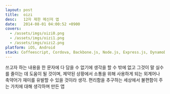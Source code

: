 ```yaml
---
layout: post
title:  oizi
desc:   12자 제한 메신저 앱
date:   2014-08-01 04:00:52 +0900
covers:
  - /assets/imgs/oizi0.png
  - /assets/imgs/oizi1.png
  - /assets/imgs/oizi2.png
platform: iOS, Android
stack: Coffeescript, Cordova, Backbone.js, Node.js, Express.js, DynamoDB, Redis, Opsworks, EC2 
---
```

쓰고자 하는 내용을 한 문자에 다 담을 수 없기에 생각을 할 수 밖에 없고 그것이 말 실수를 줄이는 데 도움이 될 것이며, 제약된 상황에서 소통을 위해 사용하게 되는 외계어나 축약어가 재미를 유발할 수 있을 것이라 생각. 편리함을 추구하는 세상에서 불편함이 주는 가치에 대해 생각하며 만든 앱

